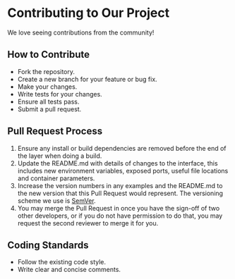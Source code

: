 # Contributing to Our Project

We love seeing contributions from the community!

## How to Contribute

*   Fork the repository.
*   Create a new branch for your feature or bug fix.
*   Make your changes.
*   Write tests for your changes.
*   Ensure all tests pass.
*   Submit a pull request.

## Pull Request Process

1.  Ensure any install or build dependencies are removed before the end of the layer when doing a build.
2.  Update the README.md with details of changes to the interface, this includes new environment variables, exposed ports, useful file locations and container parameters.
3.  Increase the version numbers in any examples and the README.md to the new version that this Pull Request would represent. The versioning scheme we use is [SemVer](http://semver.org/).
4.  You may merge the Pull Request in once you have the sign-off of two other developers, or if you do not have permission to do that, you may request the second reviewer to merge it for you.

## Coding Standards

*   Follow the existing code style.
*   Write clear and concise comments.
